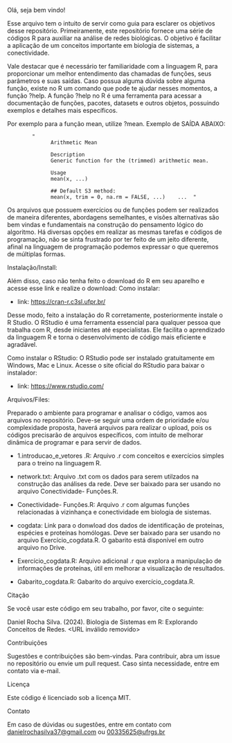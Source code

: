 
Olá, seja bem vindo!

Esse arquivo tem o intuito de servir como guia para esclarer os objetivos desse repositório. Primeiramente,
este repositório fornece uma série de códigos R para auxiliar na análise de redes biológicas.  O objetivo é facilitar a aplicação de 
um conceitos importante em biologia de sistemas, a conectividade.

Vale destacar que é necessário ter familiaridade com a linguagem R, para proporcionar um melhor entendimento das chamadas de funções,
seus parâmetros e suas saídas. Caso possua alguma dúvida sobre alguma função, existe no R um comando que pode te ajudar nesses momentos,
a função ?help. A função ?help no R é uma ferramenta para acessar a documentação de funções, pacotes, datasets e outros objetos, possuindo exemplos
e detalhes mais específicos.

Por exemplo para a função mean, utilize ?mean. Exemplo de SAÍDA ABAIXO:

            " 
                  Arithmetic Mean
                  
                  Description
                  Generic function for the (trimmed) arithmetic mean.
                  
                  Usage
                  mean(x, ...)
                  
                  ## Default S3 method:
                  mean(x, trim = 0, na.rm = FALSE, ...)    ...  "
                  

Os arquivos que possuem exercícios ou de funções podem ser realizados de maneira diferentes, abordagens semelhantes, e visões alternativas são bem vindas
e fundamentais na construção do pensamento lógico do algoritmo. Há diversas opções em realizar as mesmas tarefas e códigos de programação, não se sinta frustrado por
ter feito de um jeito diferente, afinal na linguagem de programação podemos expressar o que queremos de múltiplas formas.



Instalação/Install:

Além disso, caso não tenha feito o download do R em seu aparelho e acesse esse link e realize o download:
Como instalar:
- link: https://cran-r.c3sl.ufpr.br/

Desse modo, feito a instalação do R corretamente, posteriormente instale o R Studio. O RStudio é uma ferramenta essencial para qualquer pessoa que trabalha com R, 
desde iniciantes até especialistas.  Ele facilita o aprendizado da linguagem R e torna o desenvolvimento de código mais eficiente e agradável.

Como instalar o RStudio:
O RStudio pode ser instalado gratuitamente em Windows, Mac e Linux. Acesse o site oficial do RStudio para baixar o instalador:
- link: https://www.rstudio.com/


Arquivos/Files:

Preparado o ambiente para programar e analisar o código, vamos aos arquivos no repositório. Deve-se seguir uma ordem de prioridade e/ou complexidade proposta,
haverá arquivos para realizar o upload, pois os códigos precisarão de arquivos específicos, com intuito de melhorar dinâmica de programar e para servir de dados.

- 1.introducao_e_vetores .R:  Arquivo .r com conceitos e exercícios simples para o treino na linguagem R.
  
- network.txt:  Arquivo .txt com os dados para serem utilzados na construção das análises da rede. Deve ser baixado para ser usando no arquivo Conectividade- Funções.R.

- Conectividade- Funções.R:  Arquivo .r com algumas funções relacionadas à vizinhança e conectividade em biologia de sistemas. 

- cogdata:  Link para o donwload dos dados de identificação de proteínas, espécies e proteínas homólogas. Deve ser baixado para ser usando no arquivo Exercício_cogdata.R.
 O gabarito está disponível em outro arquivo no Drive.

- Exercício_cogdata.R:  Arquivo adicional .r que explora a manipulação de informações de proteínas, útil em melhorar a visualização de resultados.

- Gabarito_cogdata.R:  Gabarito do arquivo exercício_cogdata.R.






Citação

Se você usar este código em seu trabalho, por favor, cite o seguinte:

Daniel Rocha Silva. (2024). Biologia de Sistemas em R: Explorando Conceitos de Redes. <URL inválido removido>


Contribuições

Sugestões e contribuições são bem-vindas. Para contribuir, abra um issue no repositório ou envie um pull request. Caso sinta necessidade,
entre em contato via e-mail.


Licença

Este código é licenciado sob a licença MIT.


Contato

Em caso de dúvidas ou sugestões, entre em contato com danielrochasilva37@gmail.com ou 00335625@ufrgs.br
  
